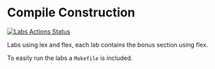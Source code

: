 # Compile Construction

[![Labs Actions Status](https://github.com/H4TIEL/CC_Projects/workflows/C-CI/badge.svg)](https://github.com/H4TIEL/CC_Projects/actions)


Labs using lex and flex, each lab contains the bonus section using flex.

To easily run the labs a `Makefile` is included.
